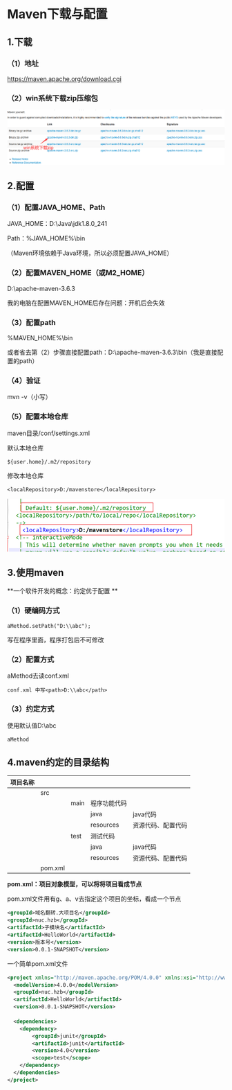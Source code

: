 

# Maven下载与配置

## 1.下载

### （1）地址

https://maven.apache.org/download.cgi

### （2）win系统下载zip压缩包

![](images/下载.png)

## 2.配置

### （1）配置JAVA_HOME、Path

JAVA_HOME：D:\Java\jdk1.8.0_241

Path：%JAVA_HOME%\bin	

（Maven环境依赖于Java环境，所以必须配置JAVA_HOME）

### （2）配置MAVEN_HOME（或M2_HOME）

D:\apache-maven-3.6.3

我的电脑在配置MAVEN_HOME后存在问题：开机后会失效

### （3）配置path

%MAVEN_HOME%\bin	

或者省去第（2）步骤直接配置path：D:\apache-maven-3.6.3\bin（我是直接配置的path）

### （4）验证

mvn -v（小写）

### （5）配置本地仓库

maven目录/conf/settings.xml

默认本地仓库 

```
${user.home}/.m2/repository
```

修改本地仓库

```
<localRepository>D:/mavenstore</localRepository>
```

![](images/配置本地仓库.png)

## 3.使用maven

**一个软件开发的概念：约定优于配置 **

### （1）硬编码方式

```
aMethod.setPath("D:\\abc");
```

写在程序里面，程序打包后不可修改

### （2）配置方式

aMethod去读conf.xml

```
conf.xml 中写<path>D:\\abc</path>
```

### （3）约定方式

使用默认值D:\\abc

```
aMethod
```

## 4.maven约定的目录结构

| 项目名称 |         |      |              |                    |
| -------- | ------- | ---- | ------------ | ------------------ |
|          | src     |      |              |                    |
|          |         | main | 程序功能代码 |                    |
|          |         |      | java         | java代码           |
|          |         |      | resources    | 资源代码、配置代码 |
|          |         | test | 测试代码     |                    |
|          |         |      | java         | java代码           |
|          |         |      | resources    | 资源代码、配置代码 |
|          | pom.xml |      |              |                    |

**pom.xml：项目对象模型，可以将将项目看成节点**

pom.xml文件用有g、a、v去指定这个项目的坐标，看成一个节点

```xml
<groupId>域名翻转.大项目名</groupId>
<groupId>nuc.hzb</groupId>
<artifactId>子模块名</artifactId>
<artifactId>HelloWorld</artifactId>
<version>版本号</version>
<version>0.0.1-SNAPSHOT</version>
```

一个简单pom.xml文件

```xml
<project xmlns="http://maven.apache.org/POM/4.0.0" xmlns:xsi="http://www.w3.org/2001/XMLSchema-instance" xsi:schemaLocation="http://maven.apache.org/POM/4.0.0 https://maven.apache.org/xsd/maven-4.0.0.xsd">
  <modelVersion>4.0.0</modelVersion>
  <groupId>nuc.hzb</groupId>
  <artifactId>HelloWorld</artifactId>
  <version>0.0.1-SNAPSHOT</version>
   
  <dependencies>
  	<dependency>
  		<groupId>junit</groupId>
  		<artifactId>junit</artifactId>
  		<version>4.0</version>
  		<scope>test</scope>
  	</dependency>	
  </dependencies> 
</project>
```

